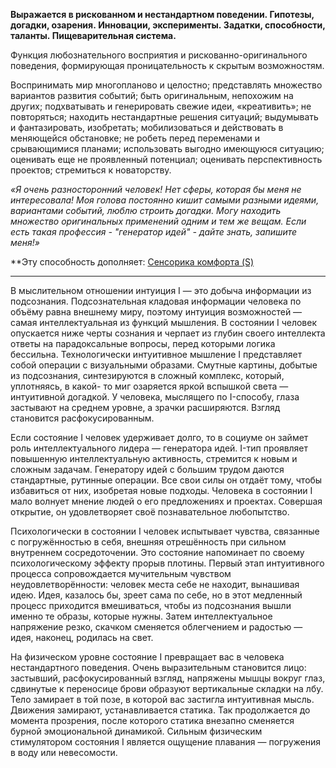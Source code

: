 **Выражается в рискованном и нестандартном поведении. Гипотезы, догадки, озарения. Инновации, эксперименты. Задатки, способности, таланты. Пищеварительная система.**

Функция любознательного восприятия и рискованно-оригинального поведения, формирующая проницательность к скрытым возможностям.  
  
Воспринимать мир многопланово и целостно; представлять множество вариантов развития событий; быть оригинальным, непохожим на других; подхватывать и генерировать свежие идеи, «креативить»; не повторяться; находить нестандартные решения ситуаций; выдумывать и фантазировать, изобретать; мобилизоваться и действовать в меняющейся обстановке; не робеть перед переменами и срывающимися планами; использовать выгодно имеющуюся ситуацию; оценивать еще не проявленный потенциал; оценивать перспективность проектов; стремиться к новаторству.  
  
_«Я очень разносторонний человек! Нет сферы, которая бы меня не интересовала! Моя голова постоянно кишит самыми разными идеями, вариантами событий, люблю строить догадки. Могу находить множество оригинальных применений одним и тем же вещам. Если есть такая профессия - "генератор идей" - дайте знать, запишите меня!»_  

**Эту способность дополняет: [Сенсорика комфорта (S)](Психология/Соционика/Функции/Сенсорика%20комфорта%20(S).md)

---

В мыслительном отношении интуиция I — это добыча информации из подсознания. Подсознательная кладовая информации человека по объёму равна внешнему миру, поэтому интуиция возможностей — самая интеллектуальная из функций мышления. В состоянии I человек опускается ниже черты сознания и черпает из глубин своего интеллекта ответы на парадоксальные вопросы, перед которыми логика бессильна. Технологически интуитивное мышление I представляет собой операции с визуальными образами. Смутные картины, добытые из подсознания, синтезируются в сложный комплекс, который, уплотняясь, в какой- то миг озаряется яркой вспышкой света — интуитивной догадкой. У человека, мыслящего по I-способу, глаза застывают на среднем уровне, а зрачки расширяются. Взгляд становится расфокусированным.

Если состояние I человек удерживает долго, то в социуме он займет роль интеллектуального лидера — генератора идей. I-тип проявляет повышенную интеллектуальную активность, стремится к новым и сложным задачам. Генератору идей с большим трудом даются стандартные, рутинные операции. Все свои силы он отдаёт тому, чтобы избавиться от них, изобретая новые подходы. Человека в состоянии I мало волнует мнение людей о его предложениях и проектах. Совершая открытие, он удовлетворяет своё познавательное любопытство.

Психологически в состоянии I человек испытывает чувства, связанные с погружённостью в себя, внешняя отрешённость при сильном внутреннем сосредоточении. Это состояние напоминает по своему психологическому эффекту прорыв плотины. Первый этап интуитивного процесса сопровождается мучительным чувством неудовлетворённости: человек места себе не находит, вынашивая идею. Идея, казалось бы, зреет сама по себе, но в этот медленный процесс приходится вмешиваться, чтобы из подсознания вышли именно те образы, которые нужны. Затем интеллектуальное напряжение резко, скачком сменяется облегчением и радостью — идея, наконец, родилась на свет.

На физическом уровне состояние I превращает вас в человека нестандартного поведения. Очень выразительным становится лицо: застывший, расфокусированный взгляд, напряжены мышцы вокруг глаз, сдвинутые к переносице брови образуют вертикальные складки на лбу. Тело замирает в той позе, в которой вас застигла интуитивная мысль. Движения замирают, устанавливается статика. Так продолжается до момента прозрения, после которого статика внезапно сменяется бурной эмоциональной динамикой. Сильным физическим стимулятором состояния I является ощущение плавания — погружения в воду или невесомости.